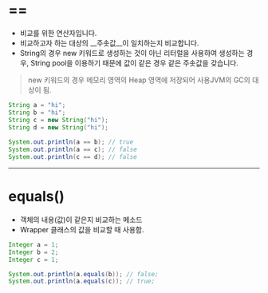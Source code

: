 
# ==

- 비교를 위한 연산자입니다.
- 비교하고자 하는 대상의 __주솟값__이 일치하는지 비교합니다.
- String의 경우 new 키워드로 생성하는 것이 아닌 리터럴을 사용하여 생성하는 경우, String pool을 이용하기 때문에 값이 같은 경우 같은 주솟값을 갖습니다.

> new 키워드의 경우 메모리 영역의 Heap 영역에 저장되어 사용JVM의 GC의 대상이 됨.

```java
String a = "hi";  
String b = "hi";  
String c = new String("hi");  
String d = new String("hi");  
  
System.out.println(a == b); // true  
System.out.println(a == c); // false  
System.out.println(c == d); // false
```

---

# equals()

- 객체의 내용(값)이 같은지 비교하는 메소드
- Wrapper 클래스의 값을 비교할 때 사용함.

```java
Integer a = 1;
Integer b = 2;
Integer c = 1;

System.out.println(a.equals(b)); // false;
System.out.println(a.equals(c)); // true;

```



